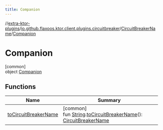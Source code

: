 ```yaml
---
title: Companion
---
```

//[extra-ktor-plugins](../../../../index.md)/[io.github.flaxoos.ktor.client.plugins.circuitbreaker](../../index.md)/[CircuitBreakerName](../index.md)/[Companion](index.md)



# Companion



[common]\
object [Companion](index.md)



## Functions


| Name | Summary |
|---|---|
| [toCircuitBreakerName](to-circuit-breaker-name.md) | [common]<br>fun [String](https://kotlinlang.org/api/latest/jvm/stdlib/kotlin/-string/index.md).[toCircuitBreakerName](to-circuit-breaker-name.md)(): [CircuitBreakerName](../index.md) |


